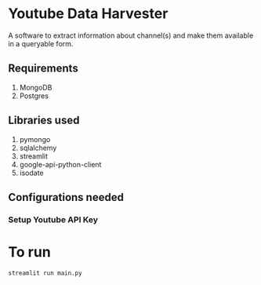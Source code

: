 # Youtube Data Harvester
A software to extract information about channel(s) and make them available in a queryable form.

## Requirements
1. MongoDB
2. Postgres

## Libraries used
1. pymongo
2. sqlalchemy
3. streamlit
4. google-api-python-client
5. isodate

## Configurations needed

### Setup Youtube API Key

# To run
``` 
streamlit run main.py
````